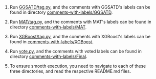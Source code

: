 1. Run [GGSATD/tag.py](GGSATD/tag.py), and the comments with GGSATD's labels can be found in directory [comments-with-labels/GGSATD](/comments-with-labels/GGSATD).
2. Run [MAT/tag.py](MAT/tag.py), and the comments with MAT's labels can be found in directory [comments-with-labels/MAT](/comments-with-labels/MAT).
3. Run [XGBoost/tag.py](XGBoost/tag.py), and the comments with XGBoost's labels can be found in [comments-with-labels/XGBoost](/comments-with-labels/XGBoost).
4. Run [vote.py](vote.py), and the comments with voted labels can be found in directory [comments-with-labels/Final](/comments-with-labels/Final).

5. To ensure smooth execution, you need to navigate to each of these three directories, and read the respective README.md files.
